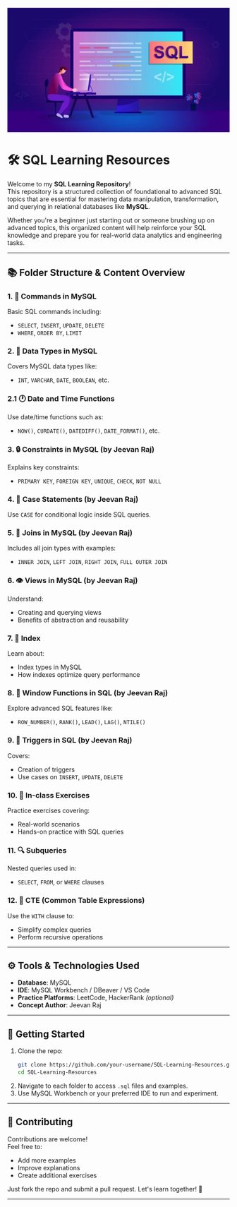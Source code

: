 <p align="center">
  <img src="https://github.com/jeevan499/SQL/blob/main/SQL%20Image.jpg" alt="SQL Banner" />
</p>

# 🛠️ SQL Learning Resources

Welcome to my **SQL Learning Repository**!  
This repository is a structured collection of foundational to advanced SQL topics that are essential for mastering data manipulation, transformation, and querying in relational databases like **MySQL**.

Whether you're a beginner just starting out or someone brushing up on advanced topics, this organized content will help reinforce your SQL knowledge and prepare you for real-world data analytics and engineering tasks.

---

## 📚 Folder Structure & Content Overview

### 1. 📌 Commands in MySQL
Basic SQL commands including:
- `SELECT`, `INSERT`, `UPDATE`, `DELETE`
- `WHERE`, `ORDER BY`, `LIMIT`

### 2. 🧮 Data Types in MySQL
Covers MySQL data types like:
- `INT`, `VARCHAR`, `DATE`, `BOOLEAN`, etc.

### 2.1 🕐 Date and Time Functions
Use date/time functions such as:
- `NOW()`, `CURDATE()`, `DATEDIFF()`, `DATE_FORMAT()`, etc.

### 3. 🔒 Constraints in MySQL (by Jeevan Raj)
Explains key constraints:
- `PRIMARY KEY`, `FOREIGN KEY`, `UNIQUE`, `CHECK`, `NOT NULL`

### 4. 🔁 Case Statements (by Jeevan Raj)
Use `CASE` for conditional logic inside SQL queries.

### 5. 🔗 Joins in MySQL (by Jeevan Raj)
Includes all join types with examples:
- `INNER JOIN`, `LEFT JOIN`, `RIGHT JOIN`, `FULL OUTER JOIN`

### 6. 👁️ Views in MySQL (by Jeevan Raj)
Understand:
- Creating and querying views
- Benefits of abstraction and reusability

### 7. 📇 Index
Learn about:
- Index types in MySQL
- How indexes optimize query performance

### 8. 🧮 Window Functions in SQL (by Jeevan Raj)
Explore advanced SQL features like:
- `ROW_NUMBER()`, `RANK()`, `LEAD()`, `LAG()`, `NTILE()`

### 9. 🔁 Triggers in SQL (by Jeevan Raj)
Covers:
- Creation of triggers
- Use cases on `INSERT`, `UPDATE`, `DELETE`

### 10. 📝 In-class Exercises
Practice exercises covering:
- Real-world scenarios
- Hands-on practice with SQL queries

### 11. 🔍 Subqueries
Nested queries used in:
- `SELECT`, `FROM`, or `WHERE` clauses

### 12. 🔄 CTE (Common Table Expressions)
Use the `WITH` clause to:
- Simplify complex queries
- Perform recursive operations

---

## ⚙️ Tools & Technologies Used

- **Database**: MySQL  
- **IDE**: MySQL Workbench / DBeaver / VS Code  
- **Practice Platforms**: LeetCode, HackerRank *(optional)*  
- **Concept Author**: Jeevan Raj

---

## 🏁 Getting Started

1. Clone the repo:
    ```bash
    git clone https://github.com/your-username/SQL-Learning-Resources.git
    cd SQL-Learning-Resources
    ```
2. Navigate to each folder to access `.sql` files and examples.
3. Use MySQL Workbench or your preferred IDE to run and experiment.

---

## 🤝 Contributing

Contributions are welcome!  
Feel free to:
- Add more examples
- Improve explanations
- Create additional exercises

Just fork the repo and submit a pull request. Let's learn together! 🚀

---
